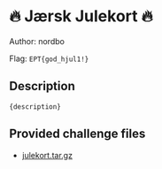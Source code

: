 # 🔥 Jærsk Julekort 🔥
Author: nordbo

Flag: `EPT{god_hjul1!}`
## Description
```
{description}
```

## Provided challenge files
* [julekort.tar.gz](julekort.tar.gz)
